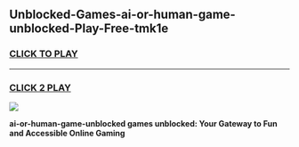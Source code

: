 
## Unblocked-Games-ai-or-human-game-unblocked-Play-Free-tmk1e
<h3>
<a href="https://premium76.site?title=ai-or-human-game-unblocked&ref=18A">CLICK TO PLAY</a></h3>
<hr>

<h3>
<a href="https://premium76.site?title=ai-or-human-game-unblocked&ref=18A">CLICK 2 PLAY</a>
  
</h3>

<a href="https://premium76.site?title=ai-or-human-game-unblocked&ref=18A"><img src="https://clearcache.store/games.png"></a>


**ai-or-human-game-unblocked games unblocked: Your Gateway to Fun and Accessible Online Gaming**
